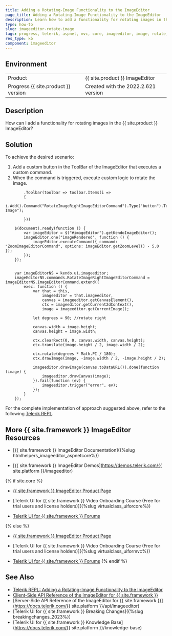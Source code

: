 ```yaml
---
title: Adding a Rotating-Image Functionality to the ImageEditor
page_title: Adding a Rotating-Image Functionality to the ImageEditor
description: Learn how to add a functionality for rotating images in the {{ site.product }} ImageEditor. Find the solution in the Knowledge Base section of the {{ site.product }} documentation.
type: how-to
slug: imageeditor-rotate-image
tags: progress, telerik, aspnet, mvc, core, imageeditor, image, rotate, edit
res_type: kb
component: imageeditor
---
```


## Environment

<table>
 <tr>
  <td>Product</td>
  <td>{{ site.product }} ImageEditor</td>
 </tr>
 <tr>
  <td>Progress {{ site.product }} version</td>
  <td>Created with the 2022.2.621 version</td>
 </tr>
</table>

## Description

How can I add a functionality for rotating images in the {{ site.product }} ImageEditor?

## Solution

To achieve the desired scenario: 

1. Add a custom button in the ToolBar of the ImageEditor that executes a custom command.
1. When the command is triggered, execute custom logic to rotate the image.

```Razor CustomCommand
        .Toolbar(toolbar => toolbar.Items(i =>
        {
            i.Add().Command("RotateImageRightImageEditorCommand").Type("button").Text("Rotate Image");

        }))         
```
```JS script.js
    $(document).ready(function () {
        var imageEditor = $("#imageEditor").getKendoImageEditor();
        imageEditor.one("imageRendered", function () {
            imageEditor.executeCommand({ command: "ZoomImageEditorCommand", options: imageEditor.getZoomLevel() - 5.0 });
        });
    });


    var imageEditorNS = kendo.ui.imageeditor;
    imageEditorNS.commands.RotateImageRightImageEditorCommand = imageEditorNS.ImageEditorCommand.extend({
        exec: function () {
            var that = this,
                imageeditor = that.imageeditor,
                canvas = imageeditor.getCanvasElement(),
                ctx = imageeditor.getCurrent2dContext(),
                image = imageeditor.getCurrentImage();

            let degrees = 90; //rotate right

            canvas.width = image.height;
            canvas.height = image.width;

            ctx.clearRect(0, 0, canvas.width, canvas.height);
            ctx.translate(image.height / 2, image.width / 2);

            ctx.rotate(degrees * Math.PI / 180);
            ctx.drawImage(image, -image.width / 2, -image.height / 2);

            imageeditor.drawImage(canvas.toDataURL()).done(function (image) {
                imageeditor.drawCanvas(image);
            }).fail(function (ev) {
                imageeditor.trigger("error", ev);
            });
        }
    });
```


For the complete implementation of approach suggested above, refer to the following [Telerik REPL](https://netcorerepl.telerik.com/cwEtcMkf58Vhoi8t58).

## More {{ site.framework }} ImageEditor Resources

* [{{ site.framework }} ImageEditor Documentation]({%slug htmlhelpers_imageeditor_aspnetcore%})

* [{{ site.framework }} ImageEditor Demos](https://demos.telerik.com/{{ site.platform }}/imageeditor)

{% if site.core %}
* [{{ site.framework }} ImageEditor Product Page](https://www.telerik.com/aspnet-core-ui/image-editor)

* [Telerik UI for {{ site.framework }} Video Onboarding Course (Free for trial users and license holders)]({%slug virtualclass_uiforcore%})

* [Telerik UI for {{ site.framework }} Forums](https://www.telerik.com/forums/aspnet-core-ui)

{% else %}
* [{{ site.framework }} ImageEditor Product Page](https://www.telerik.com/aspnet-mvc/image-editor)

* [Telerik UI for {{ site.framework }} Video Onboarding Course (Free for trial users and license holders)]({%slug virtualclass_uiformvc%})

* [Telerik UI for {{ site.framework }} Forums](https://www.telerik.com/forums/aspnet-mvc)
{% endif %}

## See Also

* [Telerik REPL: Adding a Rotating-Image Functionality to the ImageEditor](https://netcorerepl.telerik.com/cwEtcMkf58Vhoi8t58)
* [Client-Side API Reference of the ImageEditor for {{ site.framework }}](https://docs.telerik.com/kendo-ui/api/javascript/ui/imageeditor)
* [Server-Side API Reference of the ImageEditor for {{ site.framework }}](https://docs.telerik.com/{{ site.platform }}/api/imageeditor)
* [Telerik UI for {{ site.framework }} Breaking Changes]({%slug breakingchanges_2023%})
* [Telerik UI for {{ site.framework }} Knowledge Base](https://docs.telerik.com/{{ site.platform }}/knowledge-base)
